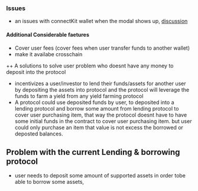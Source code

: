 ### Issues
- an issues with connectKit wallet when the modal shows up, [discussion](https://github.com/family/connectkit/issues/435)


#### Additional Considerable faetures
 - Cover user fees (cover fees when user transfer funds to another wallet)
 - make it availabe crosschain

 ++ A solutions to solve user problem who doesnt have any money to deposit into the protocol
  - incentivizes a user/investor to lend their funds/assets for another user by depositing the assets into protocol and the protocol will leverage the funds to farm a yield from any yield farming protocol
  - A protocol could use deposited funds by user, to deposited into a lending protocol and borrow some amount from lending protocol to cover user purchasing item, that way the protocol doesnt have to have some initial funds in the contract to cover user purchasing item. but user could only purchase an item that value is not excess the borrowed or deposted balances.



 ## Problem with the current Lending & borrowing protocol
  - user needs to deposit some amount of supported assets in order tobe able to borrow some assets,
